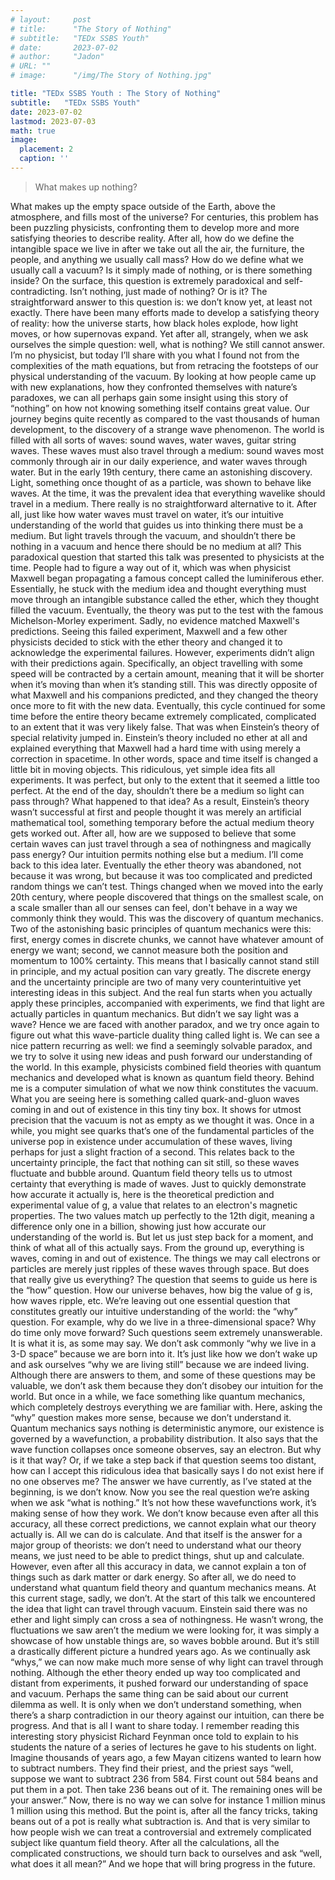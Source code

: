 ```yaml
---
# layout:     post 
# title:      "The Story of Nothing"
# subtitle:   "TEDx SSBS Youth"
# date:       2023-07-02
# author:     "Jadon"
# URL: ""
# image:      "/img/The Story of Nothing.jpg"

title: "TEDx SSBS Youth : The Story of Nothing"
subtitle:   "TEDx SSBS Youth"
date: 2023-07-02
lastmod: 2023-07-03
math: true
image:
  placement: 2
  caption: ''
---
```


>What makes up nothing?

What makes up the empty space outside of the Earth, above the atmosphere, and fills most of the universe? For centuries, this problem has been puzzling physicists, confronting them to develop more and more satisfying theories to describe reality. After all, how do we define the intangible space we live in after we take out all the air, the furniture, the people, and anything we usually call mass? How do we define what we usually call a vacuum? Is it simply made of nothing, or is there something inside? On the surface, this question is extremely paradoxical and self-contradicting. Isn’t nothing, just made of nothing? 
Or is it? The straightforward answer to this question is: we don’t know yet, at least not exactly. There have been many efforts made to develop a satisfying theory of reality: how the universe starts, how black holes explode, how light moves, or how supernovas expand. Yet after all, strangely, when we ask ourselves the simple question: well, what is nothing? We still cannot answer. I’m no physicist, but today I’ll share with you what I found not from the complexities of the math equations, but from retracing the footsteps of our physical understanding of the vacuum. By looking at how people came up with new explanations, how they confronted themselves with nature’s paradoxes, we can all perhaps gain some insight using this story of “nothing” on how not knowing something itself contains great value. 
Our journey begins quite recently as compared to the vast thousands of human development, to the discovery of a strange wave phenomenon. 
The world is filled with all sorts of waves: sound waves, water waves, guitar string waves. These waves must also travel through a medium: sound waves most commonly through air in our daily experience, and water waves through water. But in the early 19th century, there came an astonishing discovery. Light, something once thought of as a particle, was shown to behave like waves. At the time, it was the prevalent idea that everything wavelike should travel in a medium. There really is no straightforward alternative to it. After all, just like how water waves must travel on water, it’s our intuitive understanding of the world that guides us into thinking there must be a medium. But light travels through the vacuum, and shouldn’t there be nothing in a vacuum and hence there should be no medium at all? This paradoxical question that started this talk was presented to physicists at the time. 
People had to figure a way out of it, which was when physicist Maxwell began propagating a famous concept called the luminiferous ether. Essentially, he stuck with the medium idea and thought everything must move through an intangible substance called the ether, which they thought filled the vacuum. Eventually, the theory was put to the test with the famous Michelson-Morley experiment. Sadly, no evidence matched Maxwell's predictions. Seeing this failed experiment, Maxwell and a few other physicists decided to stick with the ether theory and changed it to acknowledge the experimental failures. However, experiments didn’t align with their predictions again. Specifically, an object travelling with some speed will be contracted by a certain amount, meaning that it will be shorter when it’s moving than when it’s standing still. This was directly opposite of what Maxwell and his companions predicted, and they changed the theory once more to fit with the new data. Eventually, this cycle continued for some time before the entire theory became extremely complicated, complicated to an extent that it was very likely false. 
That was when Einstein’s theory of special relativity jumped in. Einstein’s theory included no ether at all and explained everything that Maxwell had a hard time with using merely a correction in spacetime. In other words, space and time itself is changed a little bit in moving objects. This ridiculous, yet simple idea fits all experiments. It was perfect, but only to the extent that it seemed a little too perfect. At the end of the day, shouldn’t there be a medium so light can pass through? What happened to that idea? As a result, Einstein’s theory wasn’t successful at first and people thought it was merely an artificial mathematical tool, something temporary before the actual medium theory gets worked out. After all, how are we supposed to believe that some certain waves can just travel through a sea of nothingness and magically pass energy? Our intuition permits nothing else but a medium. 
I’ll come back to this idea later.
Eventually the ether theory was abandoned, not because it was wrong, but because it was too complicated and predicted random things we can’t test.
Things changed when we moved into the early 20th century, where people discovered that things on the smallest scale, on a scale smaller than all our senses can feel, don't behave in a way we commonly think they would. This was the discovery of quantum mechanics. Two of the astonishing basic principles of quantum mechanics were this: first, energy comes in discrete chunks, we cannot have whatever amount of energy we want; second, we cannot measure both the position and momentum to 100% certainty. This means that I basically cannot stand still in principle, and my actual position can vary greatly. 
The discrete energy and the uncertainty principle are two of many very counterintuitive yet interesting ideas in this subject. And the real fun starts when you actually apply these principles, accompanied with experiments, we find that light are actually particles in quantum mechanics. But didn’t we say light was a wave? Hence we are faced with another paradox, and we try once again to figure out what this wave-particle duality thing called light is. We can see a nice pattern recurring as well: we find a seemingly solvable paradox, and we try to solve it using new ideas and push forward our understanding of the world. In this example, physicists combined field theories with quantum mechanics and developed what is known as quantum field theory. 
Behind me is a computer simulation of what we now think constitutes the vacuum. What you are seeing here is something called quark-and-gluon waves coming in and out of existence in this tiny tiny box. It shows for utmost precision that the vacuum is not as empty as we thought it was. Once in a while, you might see quarks that’s one of the fundamental particles of the universe pop in existence under accumulation of these waves, living perhaps for just a slight fraction of a second. This relates back to the uncertainty principle, the fact that nothing can sit still, so these waves fluctuate and bubble around. 
Quantum field theory tells us to utmost certainty that everything is made of waves. Just to quickly demonstrate how accurate it actually is, here is the theoretical prediction and experimental value of g, a value that relates to an electron's magnetic properties. The two values match up perfectly to the 12th digit, meaning a difference only one in a billion, showing just how accurate our understanding of the world is. 
But let us just step back for a moment, and think of what all of this actually says. From the ground up, everything is waves, coming in and out of existence. The things we may call electrons or particles are merely just ripples of these waves through space. But does that really give us everything? The question that seems to guide us here is the “how” question. How our universe behaves, how big the value of g is, how waves ripple, etc. We’re leaving out one essential question that constitutes greatly our intuitive understanding of the world: the “why” question. For example, why do we live in a three-dimensional space? Why do time only move forward? Such questions seem extremely unanswerable. It is what it is, as some may say. We don’t ask commonly “why we live in a 3-D space” because we are born into it. It’s just like how we don’t wake up and ask ourselves “why we are living still” because we are indeed living. Although there are answers to them, and some of these questions may be valuable, we don’t ask them because they don’t disobey our intuition for the world. But once in a while, we face something like quantum mechanics, which completely destroys everything we are familiar with. Here, asking the “why” question makes more sense, because we don’t understand it. Quantum mechanics says nothing is deterministic anymore, our existence is governed by a wavefunction, a probability distribution. It also says that the wave function collapses once someone observes, say an electron. But why is it that way? Or, if we take a step back if that question seems too distant, how can I accept this ridiculous idea that basically says I do not exist here if no one observes me? 
The answer we have currently, as I’ve stated at the beginning, is we don’t know. Now you see the real question we’re asking when we ask “what is nothing.” It’s not how these wavefunctions work, it’s making sense of how they work. We don’t know because even after all this accuracy, all these correct predictions, we cannot explain what our theory actually is. All we can do is calculate. And that itself is the answer for a major group of theorists: we don’t need to understand what our theory means, we just need to be able to predict things, shut up and calculate. However, even after all this accuracy in data, we cannot explain a ton of things such as dark matter or dark energy. So after all, we do need to understand what quantum field theory and quantum mechanics means. At this current stage, sadly, we don’t. 
At the start of this talk we encountered the idea that light can travel through vacuum. Einstein said there was no ether and light simply can cross a sea of nothingness. He wasn’t wrong, the fluctuations we saw aren’t the medium we were looking for, it was simply a showcase of how unstable things are, so waves bobble around. But it’s still a drastically different picture a hundred years ago. As we continually ask “whys,” we can now make much more sense of why light can travel through nothing. Although the ether theory ended up way too complicated and distant from experiments, it pushed forward our understanding of space and vacuum. Perhaps the same thing can be said about our current dilemma as well. It is only when we don’t understand something, when there’s a sharp contradiction in our theory against our intuition, can there be progress. 
And that is all I want to share today. I remember reading this interesting story physicist Richard Feynman once told to explain to his students the nature of a series of lectures he gave to his students on light. Imagine thousands of years ago, a few Mayan citizens wanted to learn how to subtract numbers. They find their priest, and the priest says “well, suppose we want to subtract 236 from 584. First count out 584 beans and put them in a pot. Then take 236 beans out of it. The remaining ones will be your answer.” Now, there is no way we can solve for instance 1 million minus 1 million using this method. But the point is, after all the fancy tricks, taking beans out of a pot is really what subtraction is. And that is very similar to how people wish we can treat a controversial and extremely complicated subject like quantum field theory. After all the calculations, all the complicated constructions, we should turn back to ourselves and ask “well, what does it all mean?” And we hope that will bring progress in the future. 